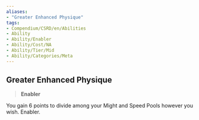 ```yaml
---
aliases:
- "Greater Enhanced Physique"
tags:
- Compendium/CSRD/en/Abilities
- Ability
- Ability/Enabler
- Ability/Cost/NA
- Ability/Tier/Mid
- Ability/Categories/Meta
---
```


  
## Greater Enhanced Physique  
>**Enabler**
  
You gain 6 points to divide among your Might and Speed Pools however you wish. Enabler.